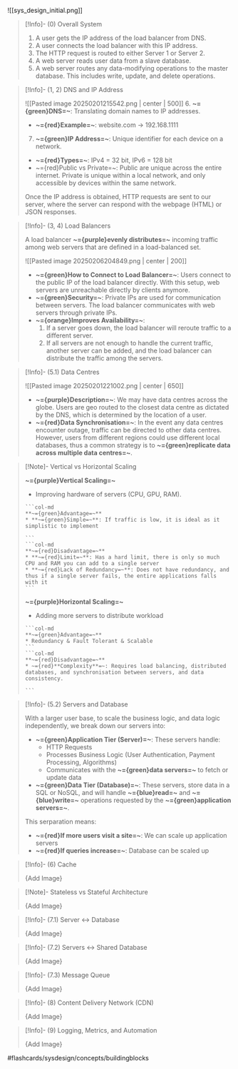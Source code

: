 ![[sys_design_initial.png]]
>[!Info]- (0) Overall System
> <!-- Multiline -->
> 1. A user gets the IP address of the load balancer from DNS.
> 2. A user connects the load balancer with this IP address.
> 3. The HTTP request is routed to either Server 1 or Server 2.
> 4. A web server reads user data from a slave database.
> 5. A web server routes any data-modifying operations to the master database. This includes write, update, and delete operations.
> 

>[!Info]- (1, 2) DNS and IP Address
> <!-- Multiline -->
> ![[Pasted image 20250201215542.png | center | 500]]
> 6. **~={green}DNS=~**: Translating domain names to IP addresses.
> 	* **~={red}Example=~**: website.com -> 192.168.1111
> 7. **~={green}IP Address=~**: Unique identifier for each device on a network. 
> 	* **~={red}Types=~**: IPv4 = 32 bit, IPv6 = 128 bit
> 	* ~={red}Public vs Private=~: Public are unique across the entire internet. Private is unique within a local network, and only accessible by devices within the same network.
>
> Once the IP address is obtained, HTTP requests are sent to our server, where the server can respond with the webpage (HTML) or JSON responses.

>[!Info]- (3, 4) Load Balancers
> <!-- Multiline -->
> A load balancer **~={purple}evenly distributes=~** incoming traffic among web servers that are defined in a load-balanced set.
> 
> ![[Pasted image 20250206204849.png | center | 200]]
> 
> * **~={green}How to Connect to Load Balancer=~**: Users connect to the public IP of the load balancer directly. With this setup, web servers are unreachable directly by clients anymore. 
> * **~={green}Security=~**: Private IPs are used for communication between servers. The load balancer communicates with web servers through private IPs.
> * **~={orange}Improves Availability=~**: 
> 	1. If a server goes down, the load balancer will reroute traffic to a different server.
> 	2. If all servers are not enough to handle the current traffic, another server can be added, and the load balancer can distribute the traffic among the servers.

>[!Info]- (5.1) Data Centres
> <!-- Multiline -->
> ![[Pasted image 20250201221002.png | center | 650]]
> * **~={purple}Description=~**: We may have data centres across the globe. Users are geo routed to the closest data centre as dictated by the DNS, which is determined by the location of a user.
> * **~={red}Data Synchronisation=~**: In the event any data centres encounter outage, traffic can be directed to other data centres. However, users from different regions could use different local databases, thus a common strategy is to **~={green}replicate data across multiple data centres=~**.

>[!Note]- Vertical vs Horizontal Scaling
> <!-- Multiline -->
> **~={purple}Vertical Scaling=~**
> * Improving hardware of servers (CPU, GPU, RAM).
> ````col
>```col-md
>**~={green}Advantage=~**
>* **~={green}Simple=~**: If traffic is low, it is ideal as it simplistic to implement
>
>```
>```col-md
>**~={red}Disadvantage=~**
>* **~={red}Limit=~**: Has a hard limit, there is only so much CPU and RAM you can add to a single server
>* **~={red}Lack of Redundancy=~**: Does not have redundancy, and thus if a single server fails, the entire applications falls with it 
>```
>````
> 
> **~={purple}Horizontal Scaling=~**
> * Adding more servers to distribute workload
> ````col
>```col-md
>**~={green}Advantage=~**
>* Redundancy & Fault Tolerant & Scalable
>```
>```col-md
>**~={red}Disadvantage=~**
>* ~={red}**Complexity**=~: Requires load balancing, distributed databases, and synchronisation between servers, and data consistency.
>
>```
>````

>[!Info]- (5.2) Servers and Database
> <!-- Multiline -->
> With a larger user base, to scale the business logic, and data logic independently, we break down our servers into:
> * **~={green}Application Tier (Server)=~**: These servers handle:
> 	* HTTP Requests
> 	* Processes Business Logic (User Authentication, Payment Processing, Algorithms)
> 	* Communicates with the **~={green}data servers=~** to fetch or update data
> * **~={green}Data Tier (Database)=~**: These servers, store data in a SQL or NoSQL, and will handle **~={blue}read=~** and **~={blue}write=~** operations requested by the **~={green}application servers=~**.
>
> This serparation means:
> * **~={red}If more users visit a site=~**: We can scale up application servers
> * **~={red}If queries increase=~**: Database can be scaled up

>[!Info]- (6) Cache
> <!-- Multiline -->
> {Add Image}
> 

>[!Note]- Stateless vs Stateful Architecture
> <!-- Multiline -->
> {Add Image}
> 

>[!Info]- (7.1) Server <-> Database
> <!-- Multiline -->
> {Add Image}
> 

>[!Info]- (7.2) Servers <-> Shared Database
> <!-- Multiline -->
> {Add Image}
> 

>[!Info]- (7.3) Message Queue
> <!-- Multiline -->
> {Add Image}
> 

>[!Info]- (8) Content Delivery Network (CDN)
> <!-- Multiline -->
> {Add Image}
> 

>[!Info]- (9) Logging, Metrics, and Automation
> <!-- Multiline -->
> {Add Image}
> 

#flashcards/sysdesign/concepts/buildingblocks